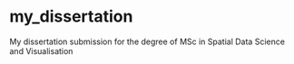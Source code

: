 # my_dissertation
My dissertation submission for the degree of MSc in Spatial Data Science and Visualisation
